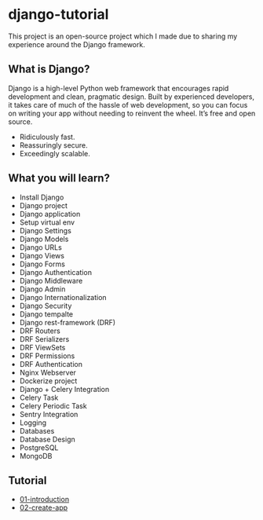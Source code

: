 # django-tutorial

This project is an open-source project which I made due to sharing my experience around the Django framework.

## What is Django?

Django is a high-level Python web framework that encourages rapid development and clean, pragmatic design. Built by experienced developers, it takes care of much of the hassle of web development, so you can focus on writing your app without needing to reinvent the wheel. It’s free and open source.

- Ridiculously fast.
- Reassuringly secure.
- Exceedingly scalable.

## What you will learn?

- Install Django
- Django project
- Django application
- Setup virtual env
- Django Settings
- Django Models
- Django URLs
- Django Views
- Django Forms
- Django Authentication
- Django Middleware
- Django Admin
- Django Internationalization
- Django Security
- Django tempalte
- Django rest-framework (DRF)
- DRF Routers
- DRF Serializers
- DRF ViewSets
- DRF Permissions
- DRF Authentication
- Nginx Webserver
- Dockerize project
- Django + Celery Integration
- Celery Task
- Celery Periodic Task
- Sentry Integration
- Logging
- Databases
- Database Design
- PostgreSQL
- MongoDB

## Tutorial

 - [01-introduction](https://github.com/mohammadmasoumi/django-tutorial/tree/master/tutorials/01-introduction)
 - [02-create-app](https://github.com/mohammadmasoumi/django-tutorial/tree/master/tutorials/02-create-app)
